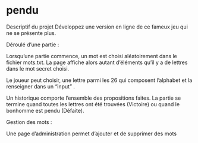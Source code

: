 # pendu

Descriptif du projet
Développez une version en ligne de ce fameux jeu qui ne se présente plus.

Déroulé d’une partie :

Lorsqu’une partie commence, un mot est choisi aléatoirement dans le fichier mots.txt.
La page affiche alors autant d’éléments qu’il y a de
lettres dans le mot secret choisi.

Le joueur peut choisir, une lettre parmi les 26 qui composent l’alphabet et la renseigner
dans un “input” .

Un historique comporte l’ensemble des propositions faites.
La partie se termine quand toutes les lettres ont été trouvées (Victoire) ou quand le bonhomme
est pendu (Défaite). 

Gestion des mots :

Une page d’administration permet d’ajouter et de supprimer des mots
